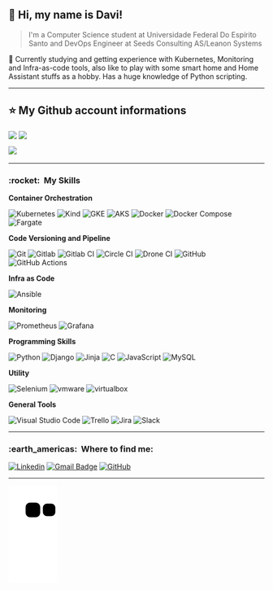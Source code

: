 ## 💜 Hi, my name is <strong>Davi!</strong>

> I'm a Computer Science student at Universidade Federal Do Espírito Santo and DevOps Engineer at Seeds Consulting AS/Leanon Systems

🔭 Currently studying and getting experience with Kubernetes, Monitoring and Infra-as-code tools, also like to play with some smart home and Home Assistant stuffs as a hobby. Has a huge knowledge of Python scripting. 

----

## ⭐ My Github account informations

  <div>
  <img height="160em"   align="center" src="https://github-readme-stats.vercel.app/api?username=DaviPtrs&show_icons=true&theme=dark&include_all_commits=true&count_private=true">
  <img height="160em" align="center" src="https://github-readme-stats.vercel.app/api/top-langs/?username=DaviPtrs&&layout=compact&hide=shell&theme=dark">
  </div>

![](https://komarev.com/ghpvc/?username=DaviPtrs&color=006bed)

---- 

<h3> :rocket: &nbsp;My Skills </h3>

**Container Orchestration**

  ![Kubernetes](https://img.shields.io/badge/-Kubernetes-333333?style=for-the-badge&logo=kubernetes)
  ![Kind](https://img.shields.io/badge/-Kind-333333?style=for-the-badge&logo=kubernetes)
  ![GKE](https://img.shields.io/badge/-GKE-333333?style=for-the-badge&logo=google-cloud)
  ![AKS](https://img.shields.io/badge/-AKS-333333?style=for-the-badge&logo=amazon-aws)
  ![Docker](https://img.shields.io/badge/-Docker-333333?style=for-the-badge&logo=docker)
  ![Docker Compose](https://img.shields.io/badge/-Docker%20Compose-333333?style=for-the-badge&logo=docker)
  ![Fargate](https://img.shields.io/badge/-Fargate-333333?style=for-the-badge&logo=amazon-aws)

**Code Versioning and Pipeline**

  ![Git](https://img.shields.io/badge/-Git-333333?style=for-the-badge&logo=git)
  ![Gitlab](https://img.shields.io/badge/-Gitlab-333333?style=for-the-badge&logo=GitLab)
  ![Gitlab CI](https://img.shields.io/badge/-Gitlab%20CI-333333?style=for-the-badge&logo=GitLab)
  ![Circle CI](https://img.shields.io/badge/-Circle%20CI-333333?style=for-the-badge&logo=circleci)
  ![Drone CI](https://img.shields.io/badge/-Drone%20CI-333333?style=for-the-badge&logo=drone)
  ![GitHub](https://img.shields.io/badge/-GitHub-333333?style=for-the-badge&logo=github)
  ![GitHub Actions](https://img.shields.io/badge/-GitHub%20Actions-333333?style=for-the-badge&logo=Github-Actions)

**Infra as Code**

  ![Ansible](https://img.shields.io/badge/-Ansible-333333?style=for-the-badge&logo=ansible)

**Monitoring**

  ![Prometheus](https://img.shields.io/badge/-Prometheus-333333?style=for-the-badge&logo=Prometheus)
  ![Grafana](https://img.shields.io/badge/-Grafana-333333?style=for-the-badge&logo=Grafana)

**Programming Skills**

  ![Python](https://img.shields.io/badge/-Python-333333?style=for-the-badge&logo=python)
  ![Django](https://img.shields.io/badge/-Django-333333?style=for-the-badge&logo=django)
  ![Jinja](https://img.shields.io/badge/-Jinja-333333?style=for-the-badge&logo=jinja)
  ![C](https://img.shields.io/badge/-C-333333?style=for-the-badge&logo=c)
  ![JavaScript](https://img.shields.io/badge/-JavaScript-333333?style=for-the-badge&logo=javascript)
  ![MySQL](https://img.shields.io/badge/-MySQL-333333?style=for-the-badge&logo=mysql)

**Utility**

  ![Selenium](https://img.shields.io/badge/-Selenium-333333?style=for-the-badge&logo=selenium)
  ![vmware](https://img.shields.io/badge/-vmware-333333?style=for-the-badge&logo=vmware)
  ![virtualbox](https://img.shields.io/badge/-virtualbox-333333?style=for-the-badge&logo=virtualbox)

**General Tools**

  ![Visual Studio Code](https://img.shields.io/badge/-Visual%20Studio%20Code-333333?style=for-the-badge&logo=visual-studio-code)
  ![Trello](https://img.shields.io/badge/-Trello-333333?style=for-the-badge&logo=trello)
  ![Jira](https://img.shields.io/badge/-Jira-333333?style=for-the-badge&logo=Jira-Software)
  ![Slack](https://img.shields.io/badge/-slack-333333?style=for-the-badge&logo=slack)

----

<h3> :earth_americas: &nbsp;Where to find me: </h3> 

[![Linkedin](https://img.shields.io/badge/-davipetris-blue?style=for-the-badge-square&logo=Linkedin&logoColor=white&link=https://www.linkedin.com/in/davipetris/)](https://www.linkedin.com/in/davipetris/)
[![Gmail Badge](https://img.shields.io/badge/-davispetris@gmail.com-006bed?style=for-the-badge-square&logo=Gmail&logoColor=white&link=mailto:davispetris@gmail.com)](mailto:davispetris@gmail.com)
[![GitHub]( https://img.shields.io/github/followers/DaviPtrs?label=follow&style=social)](https://github.com/DaviPtrs)

---

![Snake animation](https://github.com/rafaballerini/rafaballerini/blob/output/github-contribution-grid-snake.svg) 
